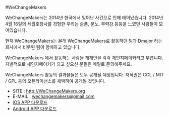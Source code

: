 #WeChangeMakers

WeChangeMakers는 2014년 한국에서 일어난 사건으로 인해 태어났습니다. 
2014년 4월 16일의 세월호참사를 경험한 우리는 슬픔, 분노, 무력감 등등을 느꼈던 사람들이 모여있습니다.

현재 WeChangeMakers는 본래 WeChangeMakers로 활동하던 팀과 Dmajor 라는 회사에서 비롯된 팀이 함께하고 있습니다.

WeChangeMakers 에서 활동하는 사람들 개개인을 각각 체인지메이커라고 부릅니다. 자발적으로 체인지메이커가 되고 싶으신 분들은 메일로 문의해주세요.

WeChangeMakers 활동의 결과물들은 모두 공개될 예정입니다. 저작권은 CCL / MIT / GPL 등의 오픈라이선스를 채택하여 공개될 것입니다.


- SITE : <http://WeChangeMakers.org>  
- E-MAIL : <wechangemakers@gmail.com>
- [iOS APP 다운로드](http://bit.ly/WeChangeMakersiOS)
- [Android APP 다운로드](http://bit.ly/WeChangeMakersAndroid)